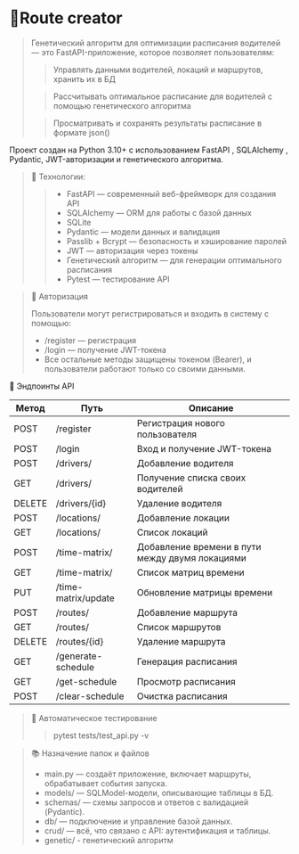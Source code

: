 # 🚀Route creator

> Генетический алгоритм для оптимизации расписания водителей
— это FastAPI-приложение, которое позволяет пользователям:
>>Управлять данными водителей, локаций и маршрутов, хранить их в БД
> 
>>Рассчитывать оптимальное расписание для водителей с помощью генетического алгоритма
> 
>> Просматривать и сохранять результаты расписание в формате json()



Проект создан на Python 3.10+ с использованием FastAPI , SQLAlchemy , Pydantic, JWT-авторизации и генетического алгоритма.

>🧰 Технологии:
>>- FastAPI — современный веб-фреймворк для создания API
>>- SQLAlchemy — ORM для работы с базой данных
>>- SQLite
>>- Pydantic — модели данных и валидация
>>- Passlib + Bcrypt — безопасность и хэширование паролей
>>- JWT — авторизация через токены
>>- Генетический алгоритм — для генерации оптимального расписания
>>- Pytest — тестирование API

>🔐 Авторизация
> 
> Пользователи могут регистрироваться и входить в систему с помощью:
>- /register — регистрация
>- /login — получение JWT-токена
>- Все остальные методы защищены токеном (Bearer), и пользователи работают только со своими данными.


📌 Эндпоинты API

|Метод|Путь                         | Описание                                        |
|-----|-----------------------------|-------------------------------------------------|
|POST |/register                    | Регистрация нового пользователя                 |
|POST |/login                       | Вход и получение JWT-токена                     |
|POST |/drivers/                    | Добавление водителя                             |
|GET  |/drivers/                    | Получение списка своих водителей                |
|DELETE|/drivers/{id}                | Удаление водителя                               |
|POST |/locations/                  | Добавление локации                              |
|GET  |/locations/                  | Список локаций                                  |
|POST |/time-matrix/                | Добавление времени в пути между двумя локациями |
|GET  |/time-matrix/                | Список матриц времени                           |
|PUT  |/time-matrix/update          | Обновление матрицы времени                      |
|POST |/routes/                     | Добавление маршрута                             |
|GET  |/routes/                     | Список маршрутов                                |
|DELETE|/routes/{id}                 | Удаление маршрута                               |
|GET  |/generate-schedule           | Генерация расписания                            |
|GET  |/get-schedule                | Просмотр расписания                             |
|POST |/clear-schedule              | Очистка расписания                              |

>🧪 Автоматическое тестирование
>>pytest tests/test_api.py -v

>📚 Назначение папок и файлов
>- main.py — создаёт приложение, включает маршруты, обрабатывает события запуска.
>- models/ — SQLModel-модели, описывающие таблицы в БД.
>- schemas/ — схемы запросов и ответов с валидацией (Pydantic).
>- db/ — подключение и управление базой данных.
>- crud/ — всё, что связано с API: аутентификация и таблицы.
>- genetic/ - генетический алгоритм
